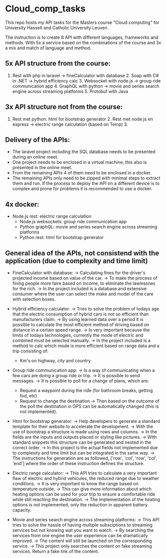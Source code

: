 # Cloud_comp_tasks
This repo hosts my API tasks for the Masters course "Cloud computing" for University Hasselt and Catholic University Leuven. 

The instruction is to create 8 API with different languages, frameworks and methods. With 5x a service based on the combinations of the course and 3x a mix and match of language and method.

## 5x API structure from the course:
  1. Rest with php in laravel 	-> fineCalculator with database
	2. Soap with C# in .NET		    -> hybrid efficiency calc
	3. Websocket with node.js	    -> group ride communication app
	4. GraphQL with python		    -> movie and series search engine across streaming platforms
	5. Protobuf with Java
  
## 3x API structure not from the course:
  1. Rest met python: html for bootstrap generator
	2. Rest met node.js en express	-> electric range calculation (based on Temp)
	3. 
  
## Delivery of the APIs:
- The laravel project including the SQL database needs to be presented during an online meet.
- One project needs to be enclosed in a virtual machine, this also is presented in the online meet.
- From the remaining APIs 4 of them need to be enclosed in a docker.
- The remaining APIs only need to be zipped with minimal steps to extract them and run. If the process to deploy the API on a different device is to complex and prone for problems it is recommended to use a docker.

## 4x docker:
  - Node.js rest: electric range calculation
	- Node.js websockets: group ride communication app
	- Python graphQL: movie and series search engine across streaming platforms
	- Python rest: html for bootstrap generator
  
## General idea of the APIs, not consistend with the application (due to complexity and time limit)
- FineCalculator with database:
  -> Calculating fines for the driver's projected income based on value of the car.
  -> To make the process of fining people more faire based on income, to eliminate the lawlessnes for the rich.
  -> In the project included is a database and extensive consumer where the user can select the make and model of the care with selection boxes.
  
- Hybrid efficiency calculator:
  -> Tries to solve the problem of todays age that the electric consumption of hybrid cars is not so efficient than manufacturers claim.
  -> By using learned data over a period it is possible to calculate the most efficient method of driving based on distance in a certain speed range.
  -> Is very important because the limits of todays technologies, currently the mode of electric and combined must be selected manually.
  -> In the project included is a method to calc which mode is more efficient based on range data and a trip consisting of:
    - Km's on highway, city and country

- Group ride communication app:
  -> Is a way of communicating when a few cars are doing a group ride or trip.
  -> It is possible to send messages.
  -> It is possible to poll for a change of plans, which are:
    - Request a waypoint during the ride (for bathroom breaks, getting fod, etc)
    - Request to change the destination
  -> Then based on the outcome of the poll the destination in GPS can be automatically changed (this is not implemented).
  
- Html for bootstrap generator:
  -> Help developers to generate a standard template for their website to accelerate the development.
  -> With the use of bootstrap a structure is made using rows and columns.
  -> In the fields are the inputs and outputs placed or styling like pictures.
  -> With standard snippets this structure can be generated and nested in the correct order.
  -> In this project is the actual fields not implemented due to complexity and time limit but can be integrated in the same way.
  -> The instructions for generation are as followed, ['row', 'col', 'row', 'col', 'end'] where the order of these instruction defines the structure.
  
- Electric range calculator:
  -> This API tries to calculate a very important flaw of electric and hybrid vehicules, the reduced range due to weather conditions.
  -> It is very important to know the range based on temperature outside.
  -> This can give more information about which heating options can be used for your trip to ensure a comfortable ride while still reaching the destination.
  -> The implementation of the heating options is not implemented, only the reduction in apparent battery capacity.
  
- Movie and series search engine across streaming platforms:
  -> This API tries to solve the hassle of having multiple subsciptions to streaming services but not knowing wat you want to watch.
  -> By searching the services from one engine the user experience can be dramatically improved.
  -> The content will still be launched on the corresponding service.
  -> This project only searches the content on fake streaming services. Return a fake link of the content.
